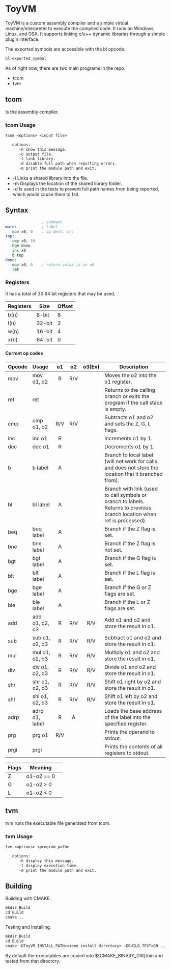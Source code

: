 # ToyVM

ToyVM is a custom assembly compiler and a simple virtual machine/interpreter to execute the compiled code. It runs on Windows, Linux, and OSX. It supports linking c/c++ dynamic libraries through a simple plugin interface.

The exported symbols are accessible with the bl opcode.

```asm
bl exported_symbol
```

As of right now, there are two main programs in the repo.

* tcom
* tvm

## tcom

Is the assembly compiler.

### tcom Usage

```txt
tcom <options> <input file>

   options:
      -h show this message.
      -o output file.
      -l link library.
      -d disable full path when reporting errors.
      -m print the module path and exit.
```

* -l Links a shared library into the file.
* -m Displays the location of the shared library folder.
* -d Is used in the tests to prevent full path names from being reported, which would cause them to fail.

## Syntax

```asm
                ; comment
main:           ; label
   mov x0, 0    ; op dest, src
top:
   cmp x0, 10
   bge done
   inc x0
   b top
done:
   mov x0, 0    ; return value is in x0
   ret
```

### Registers

It has a total of 30 64 bit registers that may be used.

| Registers | Size   | Offset |
|:----------|--------|--------|
| b(n)      | 8-bit  | 8      |
| l(n)      | 32-bit | 2      |
| w(n)      | 16-bit | 4      |
| x(n)      | 64-bit | 0      |

#### Current op codes

| Opcode | Usage          | o1  | o2  | o3(Ex) | Description                                                                                                             |
|:-------|:---------------|:---:|:---:|:------:|-------------------------------------------------------------------------------------------------------------------------|
| mov    | mov o1, o2     |  R  | R/V |        | Moves the o2 into the o1 register.                                                                                      |
| ret    | ret            |     |     |        | Returns to the calling branch or exits the program if the call stack is empty.                                          |
| cmp    | cmp o1, o2     | R/V | R/V |        | Subtracts o1 and o2 and sets the Z, G, L flags.                                                                         |
| inc    | inc o1         |  R  |     |        | Increments o1 by 1.                                                                                                     |
| dec    | dec o1         |  R  |     |        | Decrements o1 by 1.                                                                                                     |
| b      | b label        |  A  |     |        | Branch to local label (will not work for calls and does not store the location that it branched from).                  |
| bl     | bl label       |  A  |     |        | Branch with link (used to call symbols or branch to labels. Returns to previous branch location when ret is processed). |
| beq    | beq label      |  A  |     |        | Branch if the Z flag is set.                                                                                            |
| bne    | bne label      |  A  |     |        | Branch if the Z flag is not set.                                                                                        |
| bgt    | bgt label      |  A  |     |        | Branch if the G flag is set.                                                                                            |
| blt    | blt label      |  A  |     |        | Branch if the L flag is set.                                                                                            |
| bge    | bge label      |  A  |     |        | Branch if the G or Z flags are set.                                                                                     |
| ble    | ble label      |  A  |     |        | Branch if the L or Z flags are set.                                                                                     |
| add    | add o1, o2, o3 |  R  | R/V |  R/V   | Add o1 and o2 and store the result in o1.                                                                               |
| sub    | sub o1, o2, o3 |  R  | R/V |  R/V   | Subtract o1 and o2 and store the result in o1.                                                                          |
| mul    | mul o1, o2, o3 |  R  | R/V |  R/V   | Multiply o1 and o2 and store the result in o1.                                                                          |
| div    | div o1, o2, o3 |  R  | R/V |  R/V   | Divide o1 and o2 and store the result in o1.                                                                            |
| shr    | shr o1, o2, o3 |  R  | R/V |  R/V   | Shift o1 right by o2 and store the result in o1.                                                                        |
| shl    | shl o1, o2, o3 |  R  | R/V |  R/V   | Shift o1 left by o2 and store the result in o1.                                                                         |
| adrp   | adrp o1, label |  R  |  A  |        | Loads the base address of the label into the specified register.                                                        |
| prg    | prg o1         | R/V |     |        | Prints the operand to stdout.                                                                                           |
| prgi   | prgi           |     |     |        | Prints the contents of all registers to stdout.                                                                         |

| Flags | Meaning    |  |
|:------|------------|--|
| Z     | o1-o2 == 0 |  |
| G     | o1-o2 > 0  |  |
| L     | o1-o2 < 0  |  |

## tvm

tvm runs the executable file generated from tcom.

### tvm Usage

```txt
tvm <options> <program_path>

   options:
      -h display this message.
      -t display execution time.
      -m print the module path and exit.
```

## Building

Building with CMAKE.

```txt
mkdir Build
cd Build
cmake ..
```

Testing and Installing.

```txt
mkdir Build
cd Build
cmake -DToyVM_INSTALL_PATH=<some install directory> -DBUILD_TEST=ON ..
```

By default the executables are copied into ${CMAKE_BINARY_DIR}/bin and tested from that directory.
